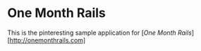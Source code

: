 # One Month Rails

This is the pinteresting sample application for
[*One Month Rails*][http://onemonthrails.com]

